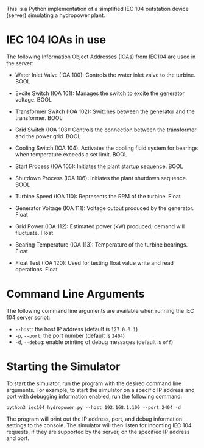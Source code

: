 This is a Python implementation of a simplified IEC 104 outstation device (server) simulating a hydropower plant.

# IEC 104 IOAs in use
The following Information Object Addresses (IOAs) from IEC104 are used in the server:

- Water Inlet Valve (IOA 100): Controls the water inlet valve to the turbine. BOOL
- Excite Switch (IOA 101): Manages the switch to excite the generator voltage. BOOL
- Transformer Switch (IOA 102): Switches between the generator and the transformer. BOOL
- Grid Switch (IOA 103): Controls the connection between the transformer and the power grid. BOOL
- Cooling Switch (IOA 104): Activates the cooling fluid system for bearings when temperature exceeds a set limit. BOOL
- Start Process (IOA 105): Initiates the plant startup sequence. BOOL
- Shutdown Process (IOA 106): Initiates the plant shutdown sequence. BOOL

- Turbine Speed (IOA 110): Represents the RPM of the turbine. Float
- Generator Voltage (IOA 111): Voltage output produced by the generator. Float
- Grid Power (IOA 112): Estimated power (kW) produced; demand will fluctuate. Float
- Bearing Temperature (IOA 113): Temperature of the turbine bearings. Float
- Float Test (IOA 120): Used for testing float value write and read operations. Float

# Command Line Arguments

The following command line arguments are available when running the IEC 104 server script:

* `--host`: the host IP address (default is `127.0.0.1`)
* `-p`, `--port`: the port number (default is `2404`)
* `-d`, `--debug`: enable printing of debug messages (default is `off`)

# Starting the Simulator

To start the simulator, run the program with the desired command line arguments. For example, to start the simulator on a specific IP address and port with debugging information enabled, run the following command:

``python3 iec104_hydropower.py --host 192.168.1.100 --port 2404 -d``

The program will print out the IP address, port, and debug information settings to the console. The simulator will then listen for incoming IEC 104 requests, if they are supported by the server, on the specified IP address and port.